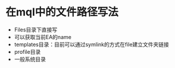 # 在mql中的文件路径写法

- Files目录下直接写
- 可以获取当前EA的name
- templates目录：目前可以通过symlink的方式在file建立文件夹链接
- profile目录
- 一般系统目录